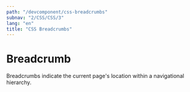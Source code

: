 ```yaml
---
path: "/devcomponent/css-breadcrumbs"
subnav: "2/CSS/CSS/3"
lang: "en"
title: "CSS Breadcrumbs"
---
```


# Breadcrumb

Breadcrumbs indicate the current page's location within a navigational hierarchy. 
<htmlbreadcrumb1 />